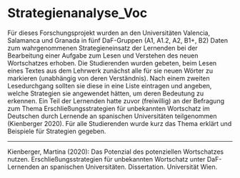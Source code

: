 # Strategienanalyse_Voc

Für dieses Forschungsprojekt wurden an den Universitäten Valencia, Salamanca und Granada in fünf DaF-Gruppen (A1, A1.2, A2, B1+, B2) Daten zum wahrgenommenen Strategieneinsatz der Lernenden bei der Bearbeitung einer Aufgabe zum Lesen und Verstehen des neuen Wortschatzes erhoben. Die Studierenden wurden gebeten, beim Lesen eines Textes aus dem Lehrwerk zunächst alle für sie neuen Wörter zu markieren (unabhängig von deren Verständnis). Nach einem zweiten Lesedurchgang sollten sie diese in eine Liste eintragen und angeben, welche Strategien sie angewendet hätten, um deren Bedeutung zu erkennen. Ein Teil der Lernenden hatte zuvor (freiwillig) an der Befragung zum Thema Erschließungsstrategien für unbekannten Wortschatz im Deutschen durch Lernende an spanischen Universitäten teilgenommen (Kienberger 2020). Für alle Studierenden wurde kurz das Thema erklärt und Beispiele für Strategien gegeben.

---

Kienberger, Martina (2020): Das Potenzial des potenziellen Wortschatzes nutzen. Erschließungsstrategien für unbekannten Wortschatz unter DaF-Lernenden an spanischen Universitäten. Dissertation. Universität Wien.
